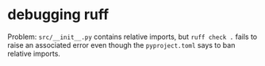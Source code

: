 # debugging ruff

Problem: `src/__init__.py` contains relative imports, but `ruff check .` fails to raise an associated error even though the `pyproject.toml` says to ban relative imports.
